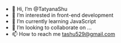 - 👋 Hi, I’m @TatyanaShu
- 👀 I’m interested in front-end development
- 🌱 I’m currently learning JavaScript
- 💞️ I’m looking to collaborate on ...
- 📫 How to reach me tashu529@gmail.com

<!---
TatyanaShu/TatyanaShu is a ✨ special ✨ repository because its `README.md` (this file) appears on your GitHub profile.
You can click the Preview link to take a look at your changes.
--->
